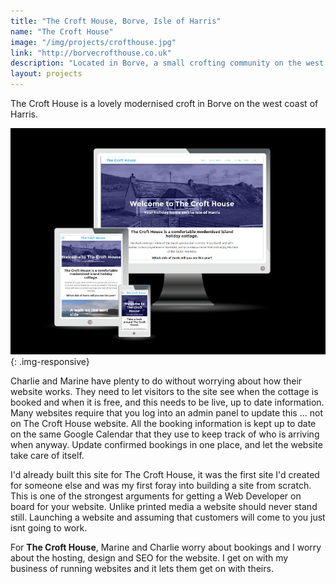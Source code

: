 ```yaml
---
title: "The Croft House, Borve, Isle of Harris"
name: "The Croft House"
image: "/img/projects/crofthouse.jpg"
link: "http://borvecrofthouse.co.uk"
description: "Located in Borve, a small crofting community on the west of Harris, I wanted to build a site that made it as easy as possible for visitors to see what was on offer and for the site owner to keep up to date"
layout: projects
---
```

The Croft House is a lovely modernised croft in Borve on the west coast of Harris.

![The Croft House in Borve, Isle of Harris website on different screen sizes](/img/projects/crofthouse_screens.jpg){: .img-responsive}

Charlie and Marine have plenty to do without worrying about how their website works. They need to let visitors to the site see when the cottage is booked and when it is free, and this needs to be live, up to date information. Many websites require that you log into an admin panel to update this ... not on The Croft House website. All the booking information is kept up to date on the same Google Calendar that they use to keep track of who is arriving when anyway. Update confirmed bookings in one place, and let the website take care of itself.

I'd already built this site for The Croft House, it was the first site I'd created for someone else and was my first foray into building a site from scratch. This is one of the strongest arguments for getting a Web Developer on board for your website. Unlike printed media a website should never stand still. Launching a website and assuming that customers will come to you just isnt going to work.

For **The Croft House**, Marine and Charlie worry about bookings and I worry about the hosting, design and SEO for the website. I get on with my business of running websites and it lets them get on with theirs.